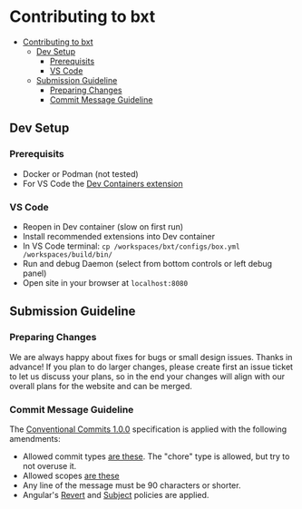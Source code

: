 <!--
SPDX-FileCopyrightText: 2024 Roman Gilg <romangg@manjaro.org>
SPDX-License-Identifier: MIT
-->
# Contributing to bxt

- [Contributing to bxt](#contributing-to-bxt)
  - [Dev Setup](#dev-setup)
    - [Prerequisits](#prerequisits)
    - [VS Code](#vs-code)
  - [Submission Guideline](#submission-guideline)
    - [Preparing Changes](#preparing-changes)
    - [Commit Message Guideline](#commit-message-guideline)

## Dev Setup
### Prerequisits
- Docker or Podman (not tested)
- For VS Code the [Dev Containers extension](https://marketplace.visualstudio.com/items?itemName=ms-vscode-remote.remote-containers)

### VS Code
- Reopen in Dev container (slow on first run)
- Install recommended extensions into Dev container
- In VS Code terminal: `cp /workspaces/bxt/configs/box.yml /workspaces/build/bin/`
- Run and debug Daemon (select from bottom controls or left debug panel)
- Open site in your browser at `localhost:8080`

## Submission Guideline
### Preparing Changes
We are always happy about fixes for bugs or small design issues. Thanks in advance!
If you plan to do larger changes, please create first an issue ticket to let us discuss your plans,
so in the end your changes will align with our overall plans for the website and can be merged.

### Commit Message Guideline
The [Conventional Commits 1.0.0][conventional-commits] specification is applied with the following
amendments:

* Allowed commit types [are these](commitlint.config.ts#L34-L44). The "chore" type is allowed, but try to not overuse it.
* Allowed scopes [are these](commitlint.config.ts#L16-L18)
* Any line of the message must be 90 characters or shorter.
* Angular's [Revert][angular-revert] and [Subject][angular-subject] policies are applied.

[angular-revert]: https://github.com/angular/angular/blob/3cf2005a936bec2058610b0786dd0671dae3d358/CONTRIBUTING.md#revert
[angular-subject]: https://github.com/angular/angular/blob/3cf2005a936bec2058610b0786dd0671dae3d358/CONTRIBUTING.md#subject
[conventional-commits]: https://www.conventionalcommits.org/en/v1.0.0/#specification

